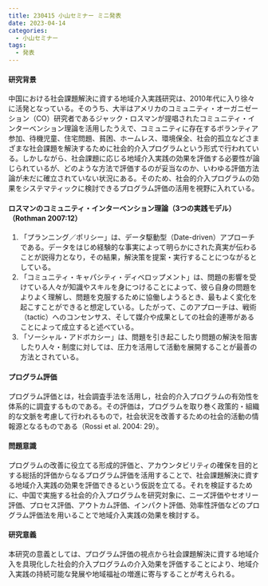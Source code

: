 ```yaml
---
title: 230415 小山セミナー ミニ発表
date: 2023-04-14
categories:
  - 小山セミナー
tags:
  - 発表
---
```


#### 研究背景
中国における社会課題解決に資する地域介入実践研究は、2010年代に入り徐々に活発となっている。そのうち、大半はアメリカのコミュニティ・オーガニゼーション（CO）研究者であるジャック・ロスマンが提唱されたコミュニティ・インターベンション理論を活用したうえで、コミュニティに存在するボランティア参加、待機児童、住宅問題、貧困、ホームレス、環境保全、社会的孤立などさまざまな社会課題を解決するために社会的介入プログラムという形式で行われている。しかしながら、社会課題に応じる地域介入実践の効果を評価する必要性が論じられているが、どのような方法で評価するのが妥当なのか、いわゆる評価方法論が未だに確立されていない状況にある。そのため、社会的介入プログラムの効果をシステマティックに検討できるプログラム評価の活用を視野に入れている。

#### ロスマンのコミュニティ・インターベンション理論（3つの実践モデル）（Rothman 2007:12）
1. 「プランニング／ポリシー」は、データ駆動型（Date-driven）アプローチである。データをはじめ経験的な事実によって明らかにされた真実が伝わることが説得力となり，その結果，解決策を提案・実行することにつながるとしている。
2. 「コミュニティ・キャパシティ・ディベロップメント」は、問題の影響を受けている人々が知識やスキルを身につけることによって、彼ら自身の問題をよりよく理解し、問題を克服するために協働しようるとき、最もよく変化を起こすことができると想定している。したがって、このアプローチは、戦術（tactic）へのコンセンサス、そして媒介や成果としての社会的連帯があることによって成立すると述べている。
3. 「ソーシャル・アドボカシー」は、問題を引き起こしたり問題の解決を阻害したり人々・制度に対しては、圧力を活用して活動を展開することが最善の方法とされている。

#### プログラム評価
プログラム評価とは，社会調査手法を活用し，社会的介入プログラムの有効性を体系的に調査するものである。その評価は，プログラムを取り巻く政策的・組織的な文脈を考慮して行われるもので，社会状況を改善するための社会的活動の情報源となるものである（Rossi et al. 2004: 29）。

#### 問題意識
プログラムの改善に役立てる形成的評価と、アカウンタビリティの確保を目的とする総括的評価からなるプログラム評価を活用することで、社会課題解決に資する地域介入実践の効果を評価できるという仮説を立てる。それを検証するために、中国で実施する社会的介入プログラムを研究対象に、ニーズ評価やセオリー評価、プロセス評価、アウトカム評価、インパクト評価、効率性評価などのプログラム評価法を用いることで地域介入実践の効果を検討する。

#### 研究意義
本研究の意義としては、プログラム評価の視点から社会課題解決に資する地域介入を具現化した社会的介入プログラムの介入効果を評価することにより、地域介入実践の持続可能な発展や地域福祉の増進に寄与することが考えられる。